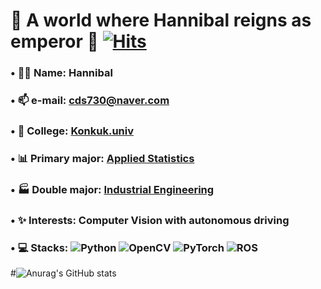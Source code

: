 # 👑 A world where Hannibal reigns as emperor 👑         [![Hits](https://hits.seeyoufarm.com/api/count/incr/badge.svg?url=https%3A%2F%2Fgithub.com%2FHaniibal730%2Fhit-counter&count_bg=%233D8EC8&title_bg=%23555555&icon=&icon_color=%23E7E7E7&title=HITS&edge_flat=false)](https://hits.seeyoufarm.com)
###

### • 🤴🏻 Name:  Hannibal

### • 📫 e-mail:  cds730@naver.com

### • 🏫 College:  [Konkuk.univ](https://www.konkuk.ac.kr/konkuk/index.do)

### • 📊 Primary major:  [Applied Statistics](https://stat.konkuk.ac.kr/stat/index.do)
### • 🏭 Double major:  [Industrial Engineering](https://kies.konkuk.ac.kr/kies/index.do)

### • ✨ Interests:  Computer Vision with autonomous driving

###

### • 💻 Stacks: ![Python](https://img.shields.io/badge/Python-3776AB?style=for-the-badge&logo=Python&logoColor=white) ![OpenCV](https://img.shields.io/badge/opencv-5C3EE8?style=for-the-badge&logo=opencv&logoColor=white) ![PyTorch](https://img.shields.io/badge/PyTorch-EE4C2C?style=for-the-badge&logo=PyTorch&logoColor=white) ![ROS](https://img.shields.io/badge/ROS-22314E?style=for-the-badge&logo=ROS&logoColor=white) 

#![Anurag's GitHub stats](https://github-readme-stats.vercel.app/api?username=Hannibal730&show_icons=true&theme=radical)











